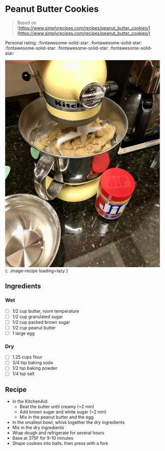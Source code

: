 # Peanut Butter Cookies

> Based on [https://www.simplyrecipes.com/recipes/peanut_butter_cookies/](https://www.simplyrecipes.com/recipes/peanut_butter_cookies/)

<!-- {cts} rating=5; (User can specify rating on scale of 1-5) -->

Personal rating: :fontawesome-solid-star: :fontawesome-solid-star: :fontawesome-solid-star: :fontawesome-solid-star: :fontawesome-solid-star:

<!-- {cte} -->

<!-- {cts} name_image=peanut_butter_cookies.jpeg; (User can specify image name) -->

![peanut_butter_cookies.jpeg](./peanut_butter_cookies.jpeg){: .image-recipe loading=lazy }

<!-- {cte} -->

## Ingredients

### Wet

- [ ] 1/2 cup butter, room temperature
- [ ] 1/2 cup granulated sugar
- [ ] 1/2 cup packed brown sugar
- [ ] 1/2 cup peanut butter
- [ ] 1 large egg

### Dry

- [ ] 1.25 cups flour
- [ ] 3/4 tsp baking soda
- [ ] 1/2 tsp baking powder
- [ ] 1/4 tsp salt

## Recipe

- In the KitchenAid:
    - Beat the butter until creamy (~2 min)
    - Add brown sugar and white sugar (~2 min)
    - Mix in the peanut butter and the egg
- In the smallest bowl, whisk together the dry ingredients
- Mix in the dry ingredients
- Wrap dough and refrigerate for several hours
- Base at 375F for 9-10 minutes
- Shape cookies into balls, then press with a fork
